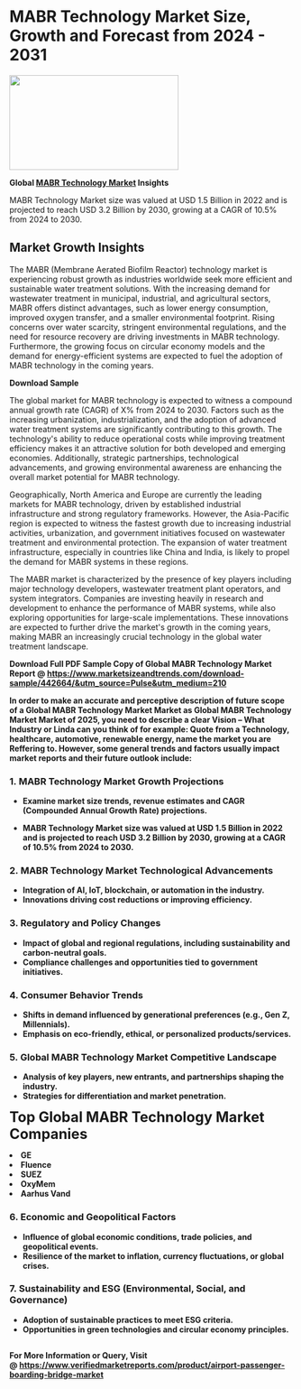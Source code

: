<H1>MABR Technology Market Size, Growth and Forecast from 2024 - 2031</H1><img class="aligncenter size-medium wp-image-584254" src="https://thirdeyenews.in/wp-content/uploads/2024/09/Global-Market-Research-300x168.jpeg" alt="" width="300" height="168" /><p><strong>Global&nbsp;<a href="https://www.marketsizeandtrends.com/download-sample/442664/&amp;utm_source=Pulse&amp;utm_medium=210">MABR Technology Market</a> Insights</strong></p><p>MABR Technology Market size was valued at USD 1.5 Billion in 2022 and is projected to reach USD 3.2 Billion by 2030, growing at a CAGR of 10.5% from 2024 to 2030.</p><p><h2>Market Growth Insights</h2> <p>The MABR (Membrane Aerated Biofilm Reactor) technology market is experiencing robust growth as industries worldwide seek more efficient and sustainable water treatment solutions. With the increasing demand for wastewater treatment in municipal, industrial, and agricultural sectors, MABR offers distinct advantages, such as lower energy consumption, improved oxygen transfer, and a smaller environmental footprint. Rising concerns over water scarcity, stringent environmental regulations, and the need for resource recovery are driving investments in MABR technology. Furthermore, the growing focus on circular economy models and the demand for energy-efficient systems are expected to fuel the adoption of MABR technology in the coming years.</p> <p><strong>Download Sample</strong></p> <p>The global market for MABR technology is expected to witness a compound annual growth rate (CAGR) of X% from 2024 to 2030. Factors such as the increasing urbanization, industrialization, and the adoption of advanced water treatment systems are significantly contributing to this growth. The technology's ability to reduce operational costs while improving treatment efficiency makes it an attractive solution for both developed and emerging economies. Additionally, strategic partnerships, technological advancements, and growing environmental awareness are enhancing the overall market potential for MABR technology.</p> <p>Geographically, North America and Europe are currently the leading markets for MABR technology, driven by established industrial infrastructure and strong regulatory frameworks. However, the Asia-Pacific region is expected to witness the fastest growth due to increasing industrial activities, urbanization, and government initiatives focused on wastewater treatment and environmental protection. The expansion of water treatment infrastructure, especially in countries like China and India, is likely to propel the demand for MABR systems in these regions.</p> <p>The MABR market is characterized by the presence of key players including major technology developers, wastewater treatment plant operators, and system integrators. Companies are investing heavily in research and development to enhance the performance of MABR systems, while also exploring opportunities for large-scale implementations. These innovations are expected to further drive the market's growth in the coming years, making MABR an increasingly crucial technology in the global water treatment landscape.</p> <p><strong></p><p><span class=""><strong>Download Full PDF Sample Copy of Global MABR Technology Market Report</strong> @ <a href="https://www.marketsizeandtrends.com/download-sample/442664/&amp;utm_source=Pulse&amp;utm_medium=210" target="_blank">https://www.marketsizeandtrends.com/download-sample/442664/&amp;utm_source=Pulse&amp;utm_medium=210</a></span></p><p>In order to make an accurate and perceptive description of future scope of a Global&nbsp;MABR Technology Market Market as Global&nbsp;MABR Technology Market Market of 2025, you need to describe a clear Vision &ndash; What Industry or Linda can you think of for example: Quote from a Technology, healthcare, automotive, renewable energy, name the market you are Reffering to. However, some general trends and factors usually impact market reports and their future outlook include:</p><h3>1.&nbsp;<strong>MABR Technology Market Growth Projections</strong></h3><ul><li>Examine market size trends, revenue estimates and CAGR (Compounded Annual Growth Rate) projections.</li><li><p>MABR Technology Market size was valued at USD 1.5 Billion in 2022 and is projected to reach USD 3.2 Billion by 2030, growing at a CAGR of 10.5% from 2024 to 2030.</p></li></ul><h3>2.&nbsp;<strong>MABR Technology Market Technological Advancements</strong></h3><ul><li>Integration of AI, IoT, blockchain, or automation in the industry.</li><li>Innovations driving cost reductions or improving efficiency.</li></ul><h3>3.&nbsp;<strong>Regulatory and Policy Changes</strong></h3><ul><li>Impact of global and regional regulations, including sustainability and carbon-neutral goals.</li><li>Compliance challenges and opportunities tied to government initiatives.</li></ul><h3>4.&nbsp;<strong>Consumer Behavior Trends</strong></h3><ul><li>Shifts in demand influenced by generational preferences (e.g., Gen Z, Millennials).</li><li>Emphasis on eco-friendly, ethical, or personalized products/services.</li></ul><h3>5.&nbsp;<strong>Global MABR Technology Market Competitive Landscape</strong></h3><ul><li>Analysis of key players, new entrants, and partnerships shaping the industry.</li><li>Strategies for differentiation and market penetration.</li></ul><p data-pm-slice="1 1 []"><span style="color: inherit; font-family: inherit; font-size: 25px;">Top Global MABR Technology Market Companies</span></p><div class="" data-test-id=""><p><li>GE</li><li> Fluence</li><li> SUEZ</li><li> OxyMem</li><li> Aarhus Vand</li></p></div><h3>6.&nbsp;<strong>Economic and Geopolitical Factors</strong></h3><ul><li>Influence of global economic conditions, trade policies, and geopolitical events.</li><li>Resilience of the market to inflation, currency fluctuations, or global crises.</li></ul><h3>7.&nbsp;<strong>Sustainability and ESG (Environmental, Social, and Governance)</strong></h3><ul><li>Adoption of sustainable practices to meet ESG criteria.</li><li>Opportunities in green technologies and circular economy principles.</li></ul><h2><strong style="font-size: 14px;">For More Information or Query, Visit @&nbsp;</strong><a style="background-color: #ffffff; font-size: 14px;" href="https://www.marketsizeandtrends.com/report/mabr-technology-market/" target="_blank">https://www.verifiedmarketreports.com/product/airport-passenger-boarding-bridge-market</a></h2>
